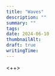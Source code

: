 ```yaml
---
title: "Waves"
description: ""
summary: ""
tags:
date: 2024-06-10
thumbnailAlt:
draft: true
writingTime:
---
```


<++>
